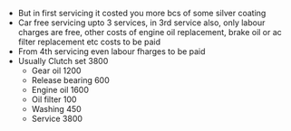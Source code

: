 - But in first servicing it costed you more bcs of some silver coating
- Car free servicing upto 3 services, in 3rd service also, only labour charges are free, other costs of engine oil replacement, brake oil or ac filter replacement etc costs to be paid
- From 4th servicing even labour fharges to be paid
- Usually  Clutch set 3800
	- Gear oil 1200
	- Release bearing 600 
	- Engine oil 1600 
	- Oil filter 100 
	- Washing 450
	- Service 3800